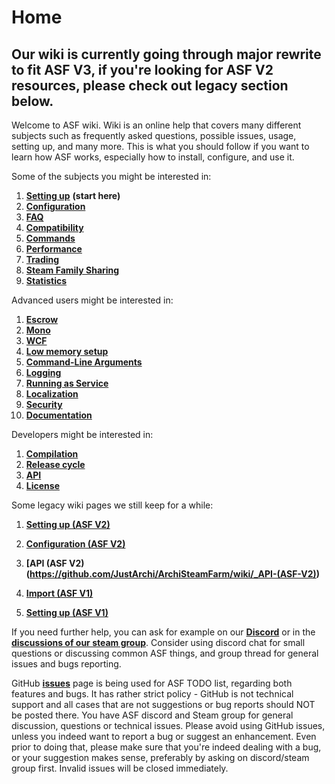 # Home

## Our wiki is currently going through major rewrite to fit ASF V3, if you're looking for ASF V2 resources, please check out legacy section below.

Welcome to ASF wiki. Wiki is an online help that covers many different subjects such as frequently asked questions, possible issues, usage, setting up, and many more. This is what you should follow if you want to learn how ASF works, especially how to install, configure, and use it.

Some of the subjects you might be interested in:

1. **[Setting up](https://github.com/JustArchi/ArchiSteamFarm/wiki/Setting-up)** **(start here)**
2. **[Configuration](https://github.com/JustArchi/ArchiSteamFarm/wiki/Configuration)**
3. **[FAQ](https://github.com/JustArchi/ArchiSteamFarm/wiki/FAQ)**
4. **[Compatibility](https://github.com/JustArchi/ArchiSteamFarm/wiki/Compatibility)**
5. **[Commands](https://github.com/JustArchi/ArchiSteamFarm/wiki/Commands)**
6. **[Performance](https://github.com/JustArchi/ArchiSteamFarm/wiki/Performance)**
7. **[Trading](https://github.com/JustArchi/ArchiSteamFarm/wiki/Trading)**
8. **[Steam Family Sharing](https://github.com/JustArchi/ArchiSteamFarm/wiki/Steam-Family-Sharing)**
9. **[Statistics](https://github.com/JustArchi/ArchiSteamFarm/wiki/Statistics)**

Advanced users might be interested in:

1. **[Escrow](https://github.com/JustArchi/ArchiSteamFarm/wiki/Escrow)**
2. **[Mono](https://github.com/JustArchi/ArchiSteamFarm/wiki/Mono)**
3. **[WCF](https://github.com/JustArchi/ArchiSteamFarm/wiki/WCF)**
4. **[Low memory setup](https://github.com/JustArchi/ArchiSteamFarm/wiki/Low-memory-setup)**
5. **[Command-Line Arguments](https://github.com/JustArchi/ArchiSteamFarm/wiki/Command-Line-Arguments)**
6. **[Logging](https://github.com/JustArchi/ArchiSteamFarm/wiki/Logging)**
7. **[Running as Service](https://github.com/JustArchi/ArchiSteamFarm/wiki/Running-as-Service)**
8. **[Localization](https://github.com/JustArchi/ArchiSteamFarm/wiki/Localization)**
9. **[Security](https://github.com/JustArchi/ArchiSteamFarm/wiki/Security)**
10. **[Documentation](https://github.com/JustArchi/ArchiSteamFarm/wiki/Documentation)**

Developers might be interested in:

1. **[Compilation](https://github.com/JustArchi/ArchiSteamFarm/wiki/Compilation)**
2. **[Release cycle](https://github.com/JustArchi/ArchiSteamFarm/wiki/Release-cycle)**
3. **[API](https://github.com/JustArchi/ArchiSteamFarm/wiki/API)**
4. **[License](https://github.com/JustArchi/ArchiSteamFarm/wiki/License)**

Some legacy wiki pages we still keep for a while:

1. **[Setting up (ASF V2)](https://github.com/JustArchi/ArchiSteamFarm/wiki/_Setting-up-(ASF-V2))**
2. **[Configuration (ASF V2)](https://github.com/JustArchi/ArchiSteamFarm/wiki/_Configuration-(ASF-V2))**
3. **[API (ASF V2)(https://github.com/JustArchi/ArchiSteamFarm/wiki/_API-(ASF-V2))**

4. **[Import (ASF V1)](https://github.com/JustArchi/ArchiSteamFarm/wiki/_Import-(ASF-V1))**
5. **[Setting up (ASF V1)](https://github.com/JustArchi/ArchiSteamFarm/wiki/_Setting-up-(ASF-V1))**

If you need further help, you can ask for example on our **[Discord](https://discord.gg/HStsVSB)** or in the **[discussions of our steam group](http://steamcommunity.com/groups/ascfarm/discussions/1/)**. Consider using discord chat for small questions or discussing common ASF things, and group thread for general issues and bugs reporting.

GitHub **[issues](https://github.com/JustArchi/ArchiSteamFarm/issues)** page is being used for ASF TODO list, regarding both features and bugs. It has rather strict policy - GitHub is not technical support and all cases that are not suggestions or bug reports should NOT be posted there. You have ASF discord and Steam group for general discussion, questions or technical issues. Please avoid using GitHub issues, unless you indeed want to report a bug or suggest an enhancement. Even prior to doing that, please make sure that you're indeed dealing with a bug, or your suggestion makes sense, preferably by asking on discord/steam group first. Invalid issues will be closed immediately.